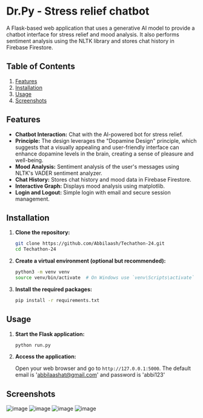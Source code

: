# Dr.Py - Stress relief chatbot

A Flask-based web application that uses a generative AI model to provide a chatbot interface for stress relief and mood analysis. It also performs sentiment analysis using the NLTK library and stores chat history in Firebase Firestore.

## Table of Contents

1. [Features](#features)
2. [Installation](#installation)
3. [Usage](#usage)
4. [Screenshots](#screenshots)

## Features

- **Chatbot Interaction:** Chat with the AI-powered bot for stress relief.
- **Principle:** The design leverages the "Dopamine Design" principle, which suggests that a visually appealing and user-friendly interface can enhance dopamine levels in the brain, creating a sense of pleasure and well-being.
- **Mood Analysis:** Sentiment analysis of the user's messages using NLTK's VADER sentiment analyzer.
- **Chat History:** Stores chat history and mood data in Firebase Firestore.
- **Interactive Graph:** Displays mood analysis using matplotlib.
- **Login and Logout:** Simple login with email and secure session management.

## Installation

1. **Clone the repository:**

    ```bash
    git clone https://github.com/Abbilaash/Techathon-24.git
    cd Techathon-24
    ```

2. **Create a virtual environment (optional but recommended):**

    ```bash
    python3 -m venv venv
    source venv/bin/activate  # On Windows use `venv\Scripts\activate`
    ```

3. **Install the required packages:**

    ```bash
    pip install -r requirements.txt
    ```

## Usage

1. **Start the Flask application:**

    ```bash
    python run.py
    ```

2. **Access the application:**

    Open your web browser and go to `http://127.0.0.1:5000`.
   The default email is 'abbilaashat@gmail.com' and password is 'abbi123'

## Screenshots
![image](https://github.com/user-attachments/assets/d705e094-53fe-475c-9409-fe9bfedaa93f)
![image](https://github.com/user-attachments/assets/222a37c3-6098-4982-853a-bb74cddea7fa)
![image](https://github.com/user-attachments/assets/4c1ab372-f05a-4be6-ab87-90ca312a8907)
![image](https://github.com/user-attachments/assets/e36df796-403e-4d3d-bb5b-1555afb157d5)




